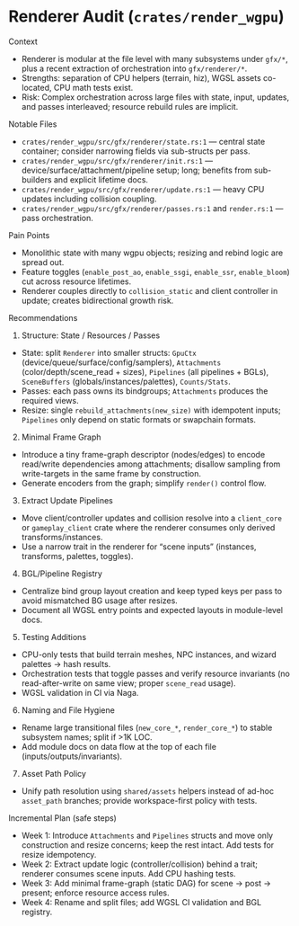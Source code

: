 # Renderer Audit (`crates/render_wgpu`)

Context
- Renderer is modular at the file level with many subsystems under `gfx/*`, plus a recent extraction of orchestration into `gfx/renderer/*`.
- Strengths: separation of CPU helpers (terrain, hiz), WGSL assets co-located, CPU math tests exist.
- Risk: Complex orchestration across large files with state, input, updates, and passes interleaved; resource rebuild rules are implicit.

Notable Files
- `crates/render_wgpu/src/gfx/renderer/state.rs:1` — central state container; consider narrowing fields via sub-structs per pass.
- `crates/render_wgpu/src/gfx/renderer/init.rs:1` — device/surface/attachment/pipeline setup; long; benefits from sub-builders and explicit lifetime docs.
- `crates/render_wgpu/src/gfx/renderer/update.rs:1` — heavy CPU updates including collision coupling.
- `crates/render_wgpu/src/gfx/renderer/passes.rs:1` and `render.rs:1` — pass orchestration.

Pain Points
- Monolithic state with many wgpu objects; resizing and rebind logic are spread out.
- Feature toggles (`enable_post_ao`, `enable_ssgi`, `enable_ssr`, `enable_bloom`) cut across resource lifetimes.
- Renderer couples directly to `collision_static` and client controller in update; creates bidirectional growth risk.

Recommendations
1) Structure: State / Resources / Passes
- State: split `Renderer` into smaller structs: `GpuCtx` (device/queue/surface/config/samplers), `Attachments` (color/depth/scene_read + sizes), `Pipelines` (all pipelines + BGLs), `SceneBuffers` (globals/instances/palettes), `Counts/Stats`.
- Passes: each pass owns its bindgroups; `Attachments` produces the required views.
- Resize: single `rebuild_attachments(new_size)` with idempotent inputs; `Pipelines` only depend on static formats or swapchain formats.

2) Minimal Frame Graph
- Introduce a tiny frame-graph descriptor (nodes/edges) to encode read/write dependencies among attachments; disallow sampling from write-targets in the same frame by construction.
- Generate encoders from the graph; simplify `render()` control flow.

3) Extract Update Pipelines
- Move client/controller updates and collision resolve into a `client_core` or `gameplay_client` crate where the renderer consumes only derived transforms/instances.
- Use a narrow trait in the renderer for “scene inputs” (instances, transforms, palettes, toggles).

4) BGL/Pipeline Registry
- Centralize bind group layout creation and keep typed keys per pass to avoid mismatched BG usage after resizes.
- Document all WGSL entry points and expected layouts in module-level docs.

5) Testing Additions
- CPU-only tests that build terrain meshes, NPC instances, and wizard palettes → hash results.
- Orchestration tests that toggle passes and verify resource invariants (no read-after-write on same view; proper `scene_read` usage).
- WGSL validation in CI via Naga.

6) Naming and File Hygiene
- Rename large transitional files (`new_core_*`, `render_core_*`) to stable subsystem names; split if >1K LOC.
- Add module docs on data flow at the top of each file (inputs/outputs/invariants).

7) Asset Path Policy
- Unify path resolution using `shared/assets` helpers instead of ad-hoc `asset_path` branches; provide workspace-first policy with tests.

Incremental Plan (safe steps)
- Week 1: Introduce `Attachments` and `Pipelines` structs and move only construction and resize concerns; keep the rest intact. Add tests for resize idempotency.
- Week 2: Extract update logic (controller/collision) behind a trait; renderer consumes scene inputs. Add CPU hashing tests.
- Week 3: Add minimal frame-graph (static DAG) for scene → post → present; enforce resource access rules.
- Week 4: Rename and split files; add WGSL CI validation and BGL registry.

